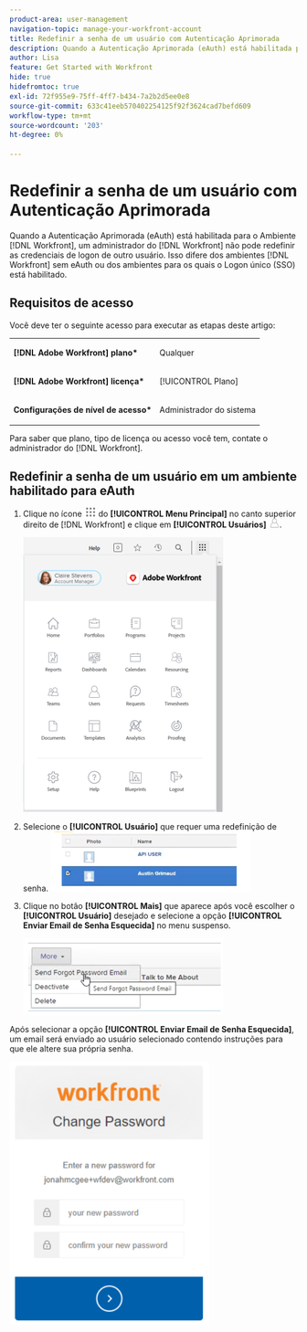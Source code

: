 ```yaml
---
product-area: user-management
navigation-topic: manage-your-workfront-account
title: Redefinir a senha de um usuário com Autenticação Aprimorada
description: Quando a Autenticação Aprimorada (eAuth) está habilitada para o seu Ambiente  [!DNL Workfront] , um administrador  [!DNL Workfront]  não pode redefinir as credenciais de logon de outro usuário. Isso difere de  [!DNL Workfront] ambientes sem eAuth ou dos ambientes para os quais o Logon único (SSO) está habilitado.
author: Lisa
feature: Get Started with Workfront
hide: true
hidefromtoc: true
exl-id: 72f955e9-75ff-4ff7-b434-7a2b2d5ee0e8
source-git-commit: 633c41eeb570402254125f92f3624cad7befd609
workflow-type: tm+mt
source-wordcount: '203'
ht-degree: 0%

---
```


# Redefinir a senha de um usuário com Autenticação Aprimorada

<!--This article has been hidden by request-->

Quando a Autenticação Aprimorada (eAuth) está habilitada para o Ambiente [!DNL Workfront], um administrador do [!DNL Workfront] não pode redefinir as credenciais de logon de outro usuário. Isso difere dos ambientes [!DNL Workfront] sem eAuth ou dos ambientes para os quais o Logon único (SSO) está habilitado.

## Requisitos de acesso

Você deve ter o seguinte acesso para executar as etapas deste artigo:

<table style="table-layout:auto"> 
 <col> 
 <col> 
 <tbody> 
  <tr> 
   <td role="rowheader"><strong>[!DNL Adobe Workfront] plano*</strong></td> 
   <td> <p> Qualquer</p> </td> 
  </tr> 
  <tr> 
   <td role="rowheader"><strong>[!DNL Adobe Workfront] licença*</strong></td> 
   <td> <p>[!UICONTROL Plano]</p> </td> 
  </tr> 
  <tr> 
   <td role="rowheader"><strong>Configurações de nível de acesso*</strong></td> 
   <td> <p>Administrador do sistema </p> </td> 
  </tr> 
 </tbody> 
</table>

Para saber que plano, tipo de licença ou acesso você tem, contate o administrador do [!DNL Workfront].

## Redefinir a senha de um usuário em um ambiente habilitado para eAuth

1. Clique no ícone ![](assets/main-menu-icon.png) do **[!UICONTROL Menu Principal]** no canto superior direito de [!DNL Workfront] e clique em **[!UICONTROL Usuários]** ![](assets/users-icon-in-main-menu.png).

   ![](assets/main-menu-options-350x481.png)

1. Selecione o **[!UICONTROL Usuário]** que requer uma redefinição de senha.
   ![](assets/100520classicnweselectuser-350x105.png)

1. Clique no botão **[!UICONTROL Mais]** que aparece após você escolher o **[!UICONTROL Usuário]** desejado e selecione a opção **[!UICONTROL Enviar Email de Senha Esquecida]** no menu suspenso.

   ![](assets/100520classicnwesendemail-350x134.png)

Após selecionar a opção **[!UICONTROL Enviar Email de Senha Esquecida]**, um email será enviado ao usuário selecionado contendo instruções para que ele altere sua própria senha.

![](assets/pwresetemail-resized-350x461.png)
